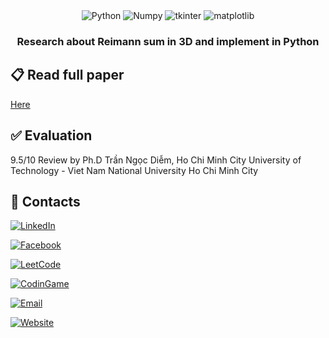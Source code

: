 <div align="center">

  <div>
    <img src="https://img.shields.io/badge/Python-v3.7.0-blue?logo=python" alt="Python">
    <img src="https://img.shields.io/badge/Numpy-v1.26.4-white?logo=numpy" alt="Numpy">
    <img src="https://img.shields.io/badge/Tkinter-v8.6-yellow?logo=tkinter" alt="tkinter">
    <img src="https://img.shields.io/badge/Matplotlib-v3.8.2-blue?logo=matplotlib" alt="matplotlib">
  </div>

  <h3 align="center">Research about Reimann sum in 3D and implement in Python</h3>
</div>

## 📋 <a name="Paper">Read full paper</a>

[Here](https://github.com/nhan2892005/Calculus-ReimannSum_in_Python/blob/main/Report.pdf)

## <a name="evaluate">✅ Evaluation</a>

9.5/10 Review by Ph.D Trần Ngọc Diễm, Ho Chi Minh City University of Technology - Viet Nam National University Ho Chi Minh City

## <a name="contact">🚀 Contacts</a>

[![LinkedIn](https://img.shields.io/badge/LinkedIn-Phuc_Nhan_Nguyen-blue?logo=linkedin)](https://www.linkedin.com/in/phuc-nhan-nguyen/)

[![Facebook](https://img.shields.io/badge/Facebook-Phúc_Nhân-blue?logo=facebook)](https://www.facebook.com/phucnhancshcmut/)

[![LeetCode](https://img.shields.io/badge/LeetCode-N289-orange?logo=leetcode)](https://leetcode.com/u/N289/)

[![CodinGame](https://img.shields.io/badge/CodinGame-nhan__289-yellow?logo=codingame)](https://www.codingame.com/profile/3f88b771e04c6894b7485decd4291a7e8589985)

[![Email](https://img.shields.io/badge/Email-nhan.nguyen2005phuyen@hcmut.edu.vn-green?logo=gmail)](nhan.nguyen2005phuyen@hcmut.edu.vn)

[![Website](https://img.shields.io/badge/Website-Visit-blue?logo=globe)](https://phucnhan289.great-site.net/1/Ph%C3%BAc-Nh%C3%A2n.html)

<br />
<br />
